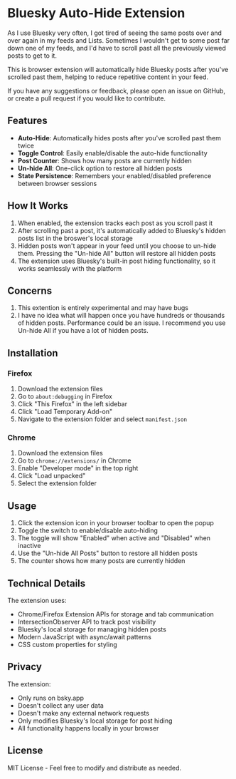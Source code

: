 # Bluesky Auto-Hide Extension

As I use Bluesky very often, I got tired of seeing the same posts over and over again in my feeds and Lists. Sometimes I wouldn't get to some post far down one of my feeds, and I'd have to scroll past all the previously viewed posts to get to it. 

This is browser extension will automatically hide Bluesky posts after you've scrolled past them, helping to reduce repetitive content in your feed.

If you have any suggestions or feedback, please open an issue on GitHub, or create a pull request if you would like to contribute.

## Features

- **Auto-Hide**: Automatically hides posts after you've scrolled past them twice
- **Toggle Control**: Easily enable/disable the auto-hide functionality
- **Post Counter**: Shows how many posts are currently hidden
- **Un-hide All**: One-click option to restore all hidden posts
- **State Persistence**: Remembers your enabled/disabled preference between browser sessions

## How It Works

1. When enabled, the extension tracks each post as you scroll past it
2. After scrolling past a post, it's automatically added to Bluesky's hidden posts list in the broswer's local storage
3. Hidden posts won't appear in your feed until you choose to un-hide them. Pressing the "Un-hide All" button will restore all hidden posts
4. The extension uses Bluesky's built-in post hiding functionality, so it works seamlessly with the platform

## Concerns
1. This extention is entirely experimental and may have bugs
2. I have no idea what will happen once you have hundreds or thousands of hidden posts. Performance could be an issue. I recommend you use Un-hide All if you have a lot of hidden posts.

## Installation

### Firefox
1. Download the extension files
2. Go to `about:debugging` in Firefox
3. Click "This Firefox" in the left sidebar
4. Click "Load Temporary Add-on"
5. Navigate to the extension folder and select `manifest.json`

### Chrome
1. Download the extension files
2. Go to `chrome://extensions/` in Chrome
3. Enable "Developer mode" in the top right
4. Click "Load unpacked"
5. Select the extension folder

## Usage

1. Click the extension icon in your browser toolbar to open the popup
2. Toggle the switch to enable/disable auto-hiding
3. The toggle will show "Enabled" when active and "Disabled" when inactive
4. Use the "Un-hide All Posts" button to restore all hidden posts
5. The counter shows how many posts are currently hidden

## Technical Details

The extension uses:
- Chrome/Firefox Extension APIs for storage and tab communication
- IntersectionObserver API to track post visibility
- Bluesky's local storage for managing hidden posts
- Modern JavaScript with async/await patterns
- CSS custom properties for styling

## Privacy

The extension:
- Only runs on bsky.app
- Doesn't collect any user data
- Doesn't make any external network requests
- Only modifies Bluesky's local storage for post hiding
- All functionality happens locally in your browser

## License

MIT License - Feel free to modify and distribute as needed.

